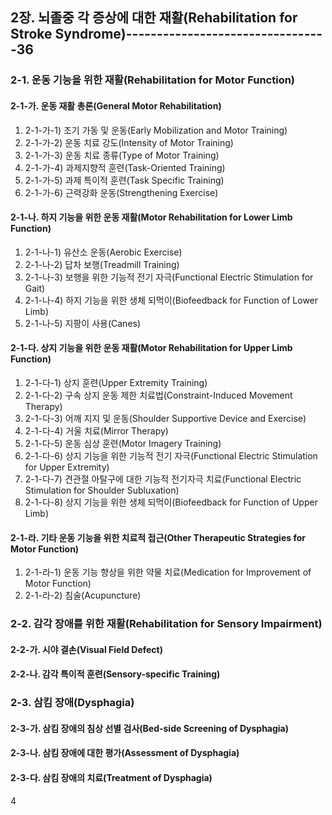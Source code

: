 ## 2장. 뇌졸중 각 증상에 대한 재활(Rehabilitation for Stroke Syndrome)---------------------------------36

### 2-1. 운동 기능을 위한 재활(Rehabilitation for Motor Function)
#### 2-1-가. 운동 재활 총론(General Motor Rehabilitation)
1.  2-1-가-1) 조기 가동 및 운동(Early Mobilization and Motor Training)
2.  2-1-가-2) 운동 치료 강도(Intensity of Motor Training)
3.  2-1-가-3) 운동 치료 종류(Type of Motor Training)
4.  2-1-가-4) 과제지향적 훈련(Task-Oriented Training)
5.  2-1-가-5) 과제 특이적 훈련(Task Specific Training)
6.  2-1-가-6) 근력강화 운동(Strengthening Exercise)
#### 2-1-나. 하지 기능을 위한 운동 재활(Motor Rehabilitation for Lower Limb Function)
1.  2-1-나-1) 유산소 운동(Aerobic Exercise)
2.  2-1-나-2) 답차 보행(Treadmill Training)
3.  2-1-나-3) 보행을 위한 기능적 전기 자극(Functional Electric Stimulation for Gait)
4.  2-1-나-4) 하지 기능을 위한 생체 되먹이(Biofeedback for Function of Lower Limb)
5.  2-1-나-5) 지팡이 사용(Canes)
#### 2-1-다. 상지 기능을 위한 운동 재활(Motor Rehabilitation for Upper Limb Function)
1.  2-1-다-1) 상지 훈련(Upper Extremity Training)
2.  2-1-다-2) 구속 상지 운동 제한 치료법(Constraint-Induced Movement Therapy)
3.  2-1-다-3) 어깨 지지 및 운동(Shoulder Supportive Device and Exercise)
4.  2-1-다-4) 거울 치료(Mirror Therapy)
5.  2-1-다-5) 운동 심상 훈련(Motor Imagery Training)
6.  2-1-다-6) 상지 기능을 위한 기능적 전기 자극(Functional Electric Stimulation for Upper Extremity)
7.  2-1-다-7) 견관절 아탈구에 대한 기능적 전기자극 치료(Functional Electric Stimulation for Shoulder Subluxation)
8.  2-1-다-8) 상지 기능을 위한 생체 되먹이(Biofeedback for Function of Upper Limb)
#### 2-1-라. 기타 운동 기능을 위한 치료적 접근(Other Therapeutic Strategies for Motor Function)
1.  2-1-라-1) 운동 기능 향상을 위한 약물 치료(Medication for Improvement of Motor Function)
2.  2-1-라-2) 침술(Acupuncture)
### 2-2. 감각 장애를 위한 재활(Rehabilitation for Sensory Impairment)
#### 2-2-가. 시야 결손(Visual Field Defect)
#### 2-2-나. 감각 특이적 훈련(Sensory-specific Training)
### 2-3. 삼킴 장애(Dysphagia)
#### 2-3-가. 삼킴 장애의 침상 선별 검사(Bed-side Screening of Dysphagia)
#### 2-3-나. 삼킴 장애에 대한 평가(Assessment of Dysphagia)
#### 2-3-다. 삼킴 장애의 치료(Treatment of Dysphagia)
<PAGE>4